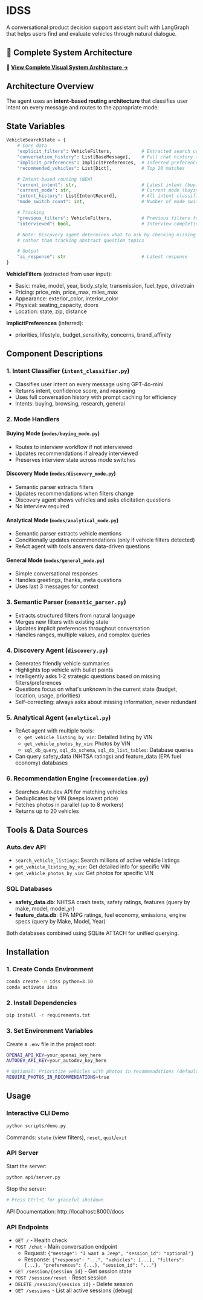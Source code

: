 # IDSS

A conversational product decision support assistant built with LangGraph that helps users find and evaluate vehicles through natural dialogue.

## 📐 Complete System Architecture

**🎨 [View Complete Visual System Architecture →](IDSS_workflow.png)**

## Architecture Overview

The agent uses an **intent-based routing architecture** that classifies user intent on every message and routes to the appropriate mode:

## State Variables

```python
VehicleSearchState = {
    # Core data
    "explicit_filters": VehicleFilters,           # Extracted search criteria
    "conversation_history": List[BaseMessage],    # Full chat history (with prompt caching)
    "implicit_preferences": ImplicitPreferences,  # Inferred preferences
    "recommended_vehicles": List[Dict],           # Top 20 matches

    # Intent-based routing (NEW)
    "current_intent": str,                        # Latest intent (buying/browsing/research/general)
    "current_mode": str,                          # Current mode (buying/discovery/analytical/general)
    "intent_history": List[IntentRecord],         # All intent classifications
    "mode_switch_count": int,                     # Number of mode switches

    # Tracking
    "previous_filters": VehicleFilters,           # Previous filters for change detection
    "interviewed": bool,                          # Interview completion status

    # Note: Discovery agent determines what to ask by checking missing filters/preferences
    # rather than tracking abstract question topics

    # Output
    "ai_response": str                            # Latest response
}
```

**VehicleFilters** (extracted from user input):
- Basic: make, model, year, body_style, transmission, fuel_type, drivetrain
- Pricing: price_min, price_max, miles_max
- Appearance: exterior_color, interior_color
- Physical: seating_capacity, doors
- Location: state, zip, distance

**ImplicitPreferences** (inferred):
- priorities, lifestyle, budget_sensitivity, concerns, brand_affinity

## Component Descriptions

### 1. Intent Classifier (`intent_classifier.py`)
- Classifies user intent on every message using GPT-4o-mini
- Returns intent, confidence score, and reasoning
- Uses full conversation history with prompt caching for efficiency
- Intents: buying, browsing, research, general

### 2. Mode Handlers

#### Buying Mode (`modes/buying_mode.py`)
- Routes to interview workflow if not interviewed
- Updates recommendations if already interviewed
- Preserves interview state across mode switches

#### Discovery Mode (`modes/discovery_mode.py`)
- Semantic parser extracts filters
- Updates recommendations when filters change
- Discovery agent shows vehicles and asks elicitation questions
- No interview required

#### Analytical Mode (`modes/analytical_mode.py`)
- Semantic parser extracts vehicle mentions
- Conditionally updates recommendations (only if vehicle filters detected)
- ReAct agent with tools answers data-driven questions

#### General Mode (`modes/general_mode.py`)
- Simple conversational responses
- Handles greetings, thanks, meta questions
- Uses last 3 messages for context

### 3. Semantic Parser (`semantic_parser.py`)
- Extracts structured filters from natural language
- Merges new filters with existing state
- Updates implicit preferences throughout conversation
- Handles ranges, multiple values, and complex queries

### 4. Discovery Agent (`discovery.py`)
- Generates friendly vehicle summaries
- Highlights top vehicle with bullet points
- Intelligently asks 1-2 strategic questions based on missing filters/preferences
- Questions focus on what's unknown in the current state (budget, location, usage, priorities)
- Self-correcting: always asks about missing information, never redundant

### 5. Analytical Agent (`analytical.py`)
- ReAct agent with multiple tools:
  - `get_vehicle_listing_by_vin`: Detailed listing by VIN
  - `get_vehicle_photos_by_vin`: Photos by VIN
  - `sql_db_query`, `sql_db_schema`, `sql_db_list_tables`: Database queries
- Can query safety_data (NHTSA ratings) and feature_data (EPA fuel economy) databases

### 6. Recommendation Engine (`recommendation.py`)
- Searches Auto.dev API for matching vehicles
- Deduplicates by VIN (keeps lowest price)
- Fetches photos in parallel (up to 8 workers)
- Returns up to 20 vehicles

## Tools & Data Sources

### Auto.dev API
- `search_vehicle_listings`: Search millions of active vehicle listings
- `get_vehicle_listing_by_vin`: Get detailed info for specific VIN
- `get_vehicle_photos_by_vin`: Get photos for specific VIN

### SQL Databases
- **safety_data.db**: NHTSA crash tests, safety ratings, features (query by make, model, model_yr)
- **feature_data.db**: EPA MPG ratings, fuel economy, emissions, engine specs (query by Make, Model, Year)

Both databases combined using SQLite ATTACH for unified querying.

## Installation

### 1. Create Conda Environment

```bash
conda create -n idss python=3.10
conda activate idss
```

### 2. Install Dependencies

```bash
pip install -r requirements.txt
```

### 3. Set Environment Variables

Create a `.env` file in the project root:
```bash
OPENAI_API_KEY=your_openai_key_here
AUTODEV_API_KEY=your_autodev_key_here

# Optional: Prioritize vehicles with photos in recommendations (default: false)
REQUIRE_PHOTOS_IN_RECOMMENDATIONS=true
```

## Usage

### Interactive CLI Demo

```bash
python scripts/demo.py
```

Commands: `state` (view filters), `reset`, `quit`/`exit`

### API Server

Start the server:
```bash
python api/server.py
```

Stop the server:
```bash
# Press Ctrl+C for graceful shutdown
```

API Documentation: http://localhost:8000/docs

### API Endpoints

- `GET /` - Health check
- `POST /chat` - Main conversation endpoint
  - Request: `{"message": "I want a Jeep", "session_id": "optional"}`
  - Response: `{"response": "...", "vehicles": [...], "filters": {...}, "preferences": {...}, "session_id": "..."}`
- `GET /session/{session_id}` - Get session state
- `POST /session/reset` - Reset session
- `DELETE /session/{session_id}` - Delete session
- `GET /sessions` - List all active sessions (debug)
